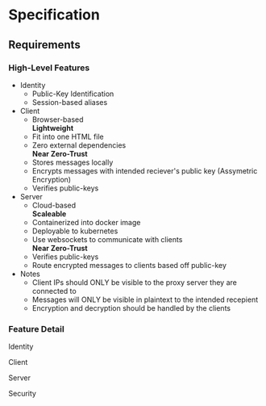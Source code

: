 # Specification
## Requirements
### High-Level Features
- Identity
  - Public-Key Identification
  - Session-based aliases
- Client
  - Browser-based \
  **Lightweight**
  - Fit into one HTML file
  - Zero external dependencies \
  **Near Zero-Trust**
  - Stores messages locally
  - Encrypts messages with intended reciever's public key (Assymetric Encryption)
  - Verifies public-keys
- Server
  - Cloud-based \
  **Scaleable**
  - Containerized into docker image
  - Deployable to kubernetes
  - Use websockets to communicate with clients \
  **Near Zero-Trust**
  - Verifies public-keys
  - Route encrypted messages to clients based off public-key 
- Notes
  - Client IPs should ONLY be visible to the proxy server they are connected to
  - Messages will ONLY be visible in plaintext to the intended recepient
  - Encryption and decryption should be handled by the clients
### Feature Detail
Identity

Client

Server

Security